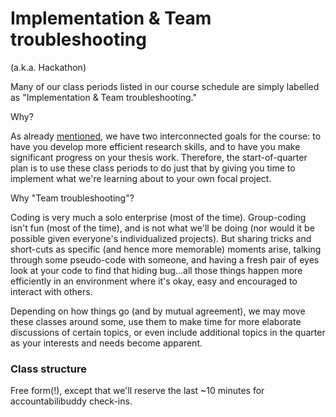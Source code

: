 # Implementation & Team troubleshooting
(a.k.a. Hackathon)

Many of our class periods listed in our course schedule are simply labelled as "Implementation & Team troubleshooting."

Why?

As already [mentioned](../ProjectProposal/README.md), we have two interconnected goals for the course: to have you develop more efficient research skills, and to have you make significant progress on your thesis work. Therefore, the start-of-quarter plan is to use these class periods to do just that by giving you time to implement what we're learning about to your own focal project.

Why "Team troubleshooting"?

Coding is very much a solo enterprise (most of the time).  Group-coding isn't fun (most of the time), and is not what we'll be doing (nor would it be possible given everyone's individualized projects).  But sharing tricks and short-cuts as specific (and hence more memorable) moments arise, talking through some pseudo-code with someone, and having a fresh pair of eyes look at your code to find that hiding bug...all those things happen more efficiently in an environment where it's okay, easy and encouraged to interact with others.

Depending on how things go (and by mutual agreement), we may move these classes around some, use them to make time for more elaborate discussions of certain topics, or even include additional topics in the quarter as your interests and needs become apparent.

### Class structure
Free form(!), except that we'll reserve the last ~10 minutes for accountabilibuddy check-ins.

